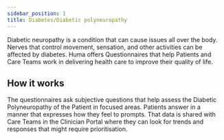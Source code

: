 ```yaml
---
sidebar_position: 1
title: Diabetes/Diabetic polyneuropathy
---
```


Diabetic neuropathy is a condition that can cause issues all over the body. Nerves that control movement, sensation, and other activities can be affected by diabetes. Huma offers Questionnaires that help Patients and Care Teams work in delivering health care to improve their quality of life. 

## How it works

The questionnaires ask subjective questions that help assess the Diabetic Polyneuropathy of the Patient in focused areas. Patients answer in a manner that expresses how they feel to prompts. That data is shared with Care Teams in the Clinician Portal where they can look for trends and responses that might require prioritisation.



